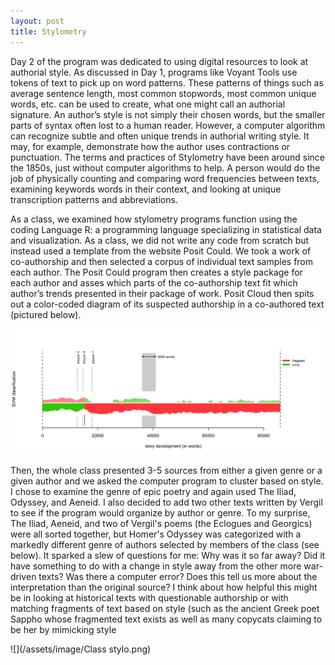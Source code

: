```yaml
---
layout: post
title: Stylometry
---
```

Day 2 of the program was dedicated to using digital resources to look at authorial style. As discussed in Day 1, programs like Voyant Tools use tokens of text to pick up on word patterns. These patterns of things such as average sentence length, most common stopwords, most common unique words, etc. can be used to create, what one might call an authorial signature. An author’s style is not simply their chosen words, but the smaller parts of syntax often lost to a human reader. However, a computer algorithm can recognize subtle and often unique trends in authorial writing style. It may, for example, demonstrate how the author uses contractions or punctuation. The terms and practices of Stylometry have been around since the 1850s, just without computer algorithms to help. A person would do the job of physically counting and comparing word frequencies between texts, examining keywords words in their context, and looking at unique transcription patterns and abbreviations. 


As a class, we examined how stylometry programs function using the coding Language R: a programming language specializing in statistical data and visualization. As a class, we did not write any code from scratch but instead used a template from the website Posit Could. We took a work of co-authorship and then selected a corpus of individual text samples from each author. The Posit Could program then creates a style package for each author and asses which parts of the co-authorship text fit which author’s trends presented in their package of work. Posit Cloud then spits out a color-coded diagram of its suspected authorship in a co-authored text (pictured below).  


![](/assets/image/stylo.example.png)



Then, the whole class presented 3-5 sources from either a given genre or a given author and we asked the computer program to cluster based on style. I chose to examine the genre of epic poetry and again used The Iliad, Odyssey, and Aeneid. I also decided to add two other texts written by Vergil to see if the program would organize by author or genre. To my surprise, The Iliad, Aeneid, and two of Vergil's poems (the Eclogues and Georgics) were all sorted together, but Homer's Odyssey was categorized with a markedly different genre of authors selected by members of the class (see below). It sparked a slew of questions for me: Why was it so far away? Did it have something to do with a change in style away from the other more war-driven texts? Was there a computer error? Does this tell us more about the interpretation than the original source? I think about how helpful this might be in looking at historical texts with questionable authorship or with matching fragments of text based on style (such as the ancient Greek poet Sappho whose fragmented text exists as well as many copycats claiming to be her by mimicking style


![](/assets/image/Class stylo.png)

